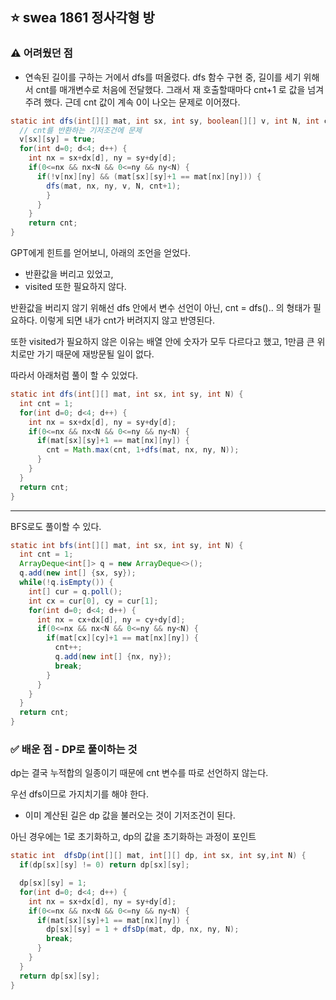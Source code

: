 ## ⭐ swea 1861 정사각형 방

### ⚠️ 어려웠던 점

- 연속된 길이를 구하는 거에서 dfs를 떠올렸다. dfs 함수 구현 중, 길이를 세기 위해서 cnt를 매개변수로 처음에 전달했다. 그래서 재 호출할때마다 cnt+1 로 값을 넘겨주려 했다. 근데 cnt 값이 계속 0이 나오는 문제로 이어졌다.

```java
static int dfs(int[][] mat, int sx, int sy, boolean[][] v, int N, int cnt) {
  // cnt를 반환하는 기저조건에 문제
  v[sx][sy] = true;
  for(int d=0; d<4; d++) {
    int nx = sx+dx[d], ny = sy+dy[d];
    if(0<=nx && nx<N && 0<=ny && ny<N) {
      if(!v[nx][ny] && (mat[sx][sy]+1 == mat[nx][ny])) {
        dfs(mat, nx, ny, v, N, cnt+1);
        }
      }
    }
    return cnt;
}
```

GPT에게 힌트를 얻어보니, 아래의 조언을 얻었다.

- 반환값을 버리고 있었고,
- visited 또한 필요하지 않다.

반환값을 버리지 않기 위해선 dfs 안에서 변수 선언이 아닌, cnt = dfs().. 의 형태가 필요하다.
이렇게 되면 내가 cnt가 버려지지 않고 반영된다.

또한 visited가 필요하지 않은 이유는 배열 안에 숫자가 모두 다르다고 했고, 1만큼 큰 위치로만 가기 때문에 재방문될 일이 없다.

따라서 아래처럼 풀이 할 수 있었다.

```java
static int dfs(int[][] mat, int sx, int sy, int N) {
  int cnt = 1;
  for(int d=0; d<4; d++) {
    int nx = sx+dx[d], ny = sy+dy[d];
    if(0<=nx && nx<N && 0<=ny && ny<N) {
      if(mat[sx][sy]+1 == mat[nx][ny]) {
        cnt = Math.max(cnt, 1+dfs(mat, nx, ny, N));
      }
    }
  }
  return cnt;
}
```

---

BFS로도 풀이할 수 있다.

```java
static int bfs(int[][] mat, int sx, int sy, int N) {
  int cnt = 1;
  ArrayDeque<int[]> q = new ArrayDeque<>();
  q.add(new int[] {sx, sy});
  while(!q.isEmpty()) {
    int[] cur = q.poll();
    int cx = cur[0], cy = cur[1];
    for(int d=0; d<4; d++) {
      int nx = cx+dx[d], ny = cy+dy[d];
      if(0<=nx && nx<N && 0<=ny && ny<N) {
        if(mat[cx][cy]+1 == mat[nx][ny]) {
          cnt++;
          q.add(new int[] {nx, ny});
          break;
        }
      }
    }
  }
  return cnt;
}
```

### ✅ 배운 점 - DP로 풀이하는 것

dp는 결국 누적합의 일종이기 때문에 cnt 변수를 따로 선언하지 않는다.

우선 dfs이므로 가지치기를 해야 한다.

- 이미 계산된 길은 dp 값을 불러오는 것이 기저조건이 된다.

아닌 경우에는 1로 초기화하고, dp의 값을 초기화하는 과정이 포인트

```java
static int  dfsDp(int[][] mat, int[][] dp, int sx, int sy,int N) {
  if(dp[sx][sy] != 0) return dp[sx][sy];

  dp[sx][sy] = 1;
  for(int d=0; d<4; d++) {
    int nx = sx+dx[d], ny = sy+dy[d];
    if(0<=nx && nx<N && 0<=ny && ny<N) {
      if(mat[sx][sy]+1 == mat[nx][ny]) {
        dp[sx][sy] = 1 + dfsDp(mat, dp, nx, ny, N);
        break;
      }
    }
  }
  return dp[sx][sy];
}
```